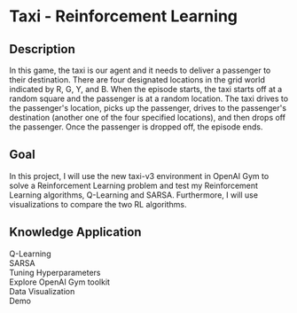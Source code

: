 # Taxi - Reinforcement Learning 

## Description
In this game, the taxi is our agent and it needs to deliver a passenger to their destination. There are four designated locations in the grid world indicated by R, G, Y, and B. When the episode starts, the taxi starts off at a random square and the passenger is at a random location. The taxi drives to the passenger's location, picks up the passenger, drives to the passenger's destination (another one of the four specified locations), and then drops off the passenger. Once the passenger is dropped off, the episode ends.

## Goal
In this project, I will use the new taxi-v3 environment in OpenAI Gym to solve a Reinforcement Learning problem and test my Reinforcement Learning algorithms, Q-Learning and SARSA. Furthermore, I will use visualizations to compare the two RL algorithms.

## Knowledge Application
Q-Learning<br/>
SARSA<br/>
Tuning Hyperparameters<br/>
Explore OpenAI Gym toolkit<br/>
Data Visualization<br/>
Demo
